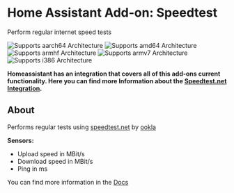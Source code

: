 # Home Assistant Add-on: Speedtest

Perform regular internet speed tests

![Supports aarch64 Architecture][aarch64-shield] ![Supports amd64 Architecture][amd64-shield] ![Supports armhf Architecture][armhf-shield] ![Supports armv7 Architecture][armv7-shield] ![Supports i386 Architecture][i386-shield]

**Homeassistant has an integration that covers all of this add-ons current functionality. Here you can find more Information about the [Speedtest.net Integration][speedtestnetintegration].**

## About
Performs regular tests using [speedtest.net][speedtestnet] by [ookla][ookla]

**Sensors:**
- Upload speed in MBit/s
- Download speed in MBit/s
- Ping in ms

You can find more information in the [Docs][docs]

[speedtestnetintegration]: https://www.home-assistant.io/integrations/speedtestdotnet/
[amd64-shield]: https://img.shields.io/badge/amd64-yes-green.svg
[armhf-shield]: https://img.shields.io/badge/armhf-yes-green.svg
[armv7-shield]: https://img.shields.io/badge/armv7-yes-green.svg
[i386-shield]: https://img.shields.io/badge/i386-yes-green.svg
[aarch64-shield]: https://img.shields.io/badge/aarch64-yes-green.svg
[speedtestnet]: https://www.speedtest.net/
[ookla]: https://www.ookla.com/
[docs]: /speedtest/DOCS.md
